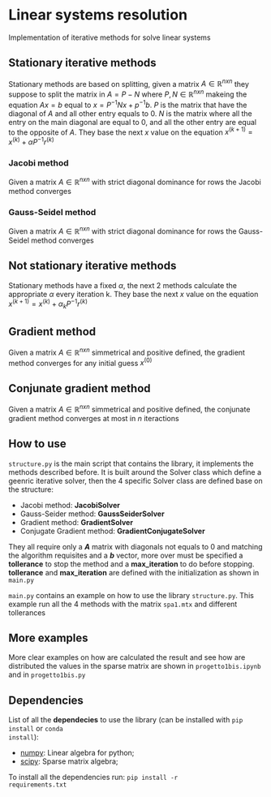 # Linear systems resolution
Implementation of iterative methods for solve linear systems

## Stationary iterative methods
Stationary methods are based on splitting, given a matrix $A \in \mathbb{R}^{nxn}$ they suppose to split the matrix in $A = P - N$ where $P,N \in \mathbb{R}^{nxn}$ makeing the equation $Ax=b$ equal to $x=P^{-1}Nx+p^{-1}b$. 
$P$ is the matrix that have the diagonal of $A$ and all other entry equals to 0. $N$ is the matrix where all the entry on the main diagonal are equal to 0, and all the other entry are equal to the opposite of $A$.
They base the next $x$ value on the equation $x^{(k+1)}=x^{(k)}+ \alpha P^{-1}r^{(k)}$

### Jacobi method
Given a matrix $A \in \mathbb{R}^{nxn}$ with strict diagonal dominance for rows the Jacobi method converges

### Gauss-Seidel method
Given a matrix $A \in \mathbb{R}^{nxn}$ with strict diagonal dominance for rows the Gauss-Seidel method converges

## Not stationary iterative methods
Stationary methods have a fixed $\alpha$, the next 2 methods calculate the appropriate $\alpha$ every iteration k.
They base the next $x$ value on the equation $x^{(k+1)}=x^{(k)}+ \alpha_k P^{-1}r^{(k)}$

## Gradient method
Given a matrix $A \in \mathbb{R}^{nxn}$ simmetrical and positive defined, the gradient method converges for any initial guess $x^{(0)}$

## Conjunate gradient method
Given a matrix $A \in \mathbb{R}^{nxn}$ simmetrical and positive defined, the conjunate gradient method converges at most in $n$ iteractions

## How to use
<code>structure.py</code> is the main script that contains the library, it implements the methods described before. It is built around the Solver class which define a geenric iterative solver, 
then the 4 specific Solver class are defined base on the structure:
- Jacobi method: **JacobiSolver**
- Gauss-Seider method: **GaussSeiderSolver**
- Gradient method: **GradientSolver**
- Conjugate Gradient method: **GradientConjugateSolver**
  
They all require only a **$A$** matrix with diagonals not equals to 0 and matching the algorithm requisites and a **$b$** vector,
more over must be specified a **tollerance** to stop the method and a **max_iteration** to do before stopping.
**tollerance** and **max_iteration** are defined with the initialization as shown in <code>main.py</code>

<code>main.py</code> contains an example on how to use the library <code>structure.py</code>. 
This example run all the 4 methods with the matrix <code>spa1.mtx</code> and different tollerances

## More examples
More clear examples on how are calculated the result and see how are distributed the values in the sparse matrix are shown in <code>progetto1bis.ipynb</code> and in <code>progetto1bis.py</code>

## Dependencies
List of all the **dependecies** to use the library (can be installed with <code>pip install</code> or <code>conda install</code>):
- [numpy](https://numpy.org/): Linear algebra for python;
- [scipy](https://scipy.org/): Sparse matrix algebra;

To install all the dependencies run:
<code>pip install -r requirements.txt</code>
